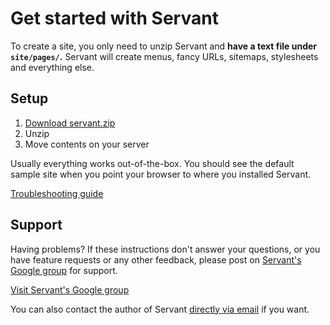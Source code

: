 
# Get started with Servant

To create a site, you only need to unzip Servant and **have a text file under `site/pages/`.** Servant will create menus, fancy URLs, sitemaps, stylesheets and everything else.



## Setup

1. [Download servant.zip](https://bitbucket.org/Eiskis/servant/get/default.zip)
2. Unzip
3. Move contents on your server

Usually everything works out-of-the-box. You should see the default sample site when you point your browser to where you installed Servant.

<a href="troubleshooting" class="button pull-left">Troubleshooting guide</a>



## Support

Having problems? If these instructions don't answer your questions, or you have feature requests or any other feedback, please post on <a href="https://groups.google.com/forum/?fromgroups#!forum/servantweb">Servant's Google group</a> for support.

<a href="https://groups.google.com/forum/?fromgroups#!forum/servantweb" class="button pull-left">Visit Servant's Google group</a>

You can also contact the author of Servant <a href="mailto:eiskis@gmail.com">directly via email</a> if you want.

